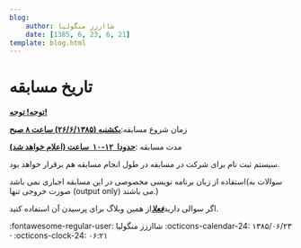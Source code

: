 ```yaml
---
blog:
    author: شااززز منگولیا
    date: [1385, 6, 23, 6, 21]
template: blog.html
---
```

# تاریخ مسابقه

<div class="cnt">
<strong><u>توجه! توجه!</u></strong><p></p>
<p>زمان شروع مسابقه:<strong><u>یکشنبه (۲۶/۶/۱۳۸۵) ساعت ۸ صبح</u></strong></p>
<p>مدت مسابقه :<strong><u>حدودا  ۱۲-۱۰  ساعت (اعلام خواهد شد)</u></strong></p>
<p>سیستم ثبت نام برای شرکت در مسابقه در طول انجام مسابقه هم برقرار خواهد بود.</p>
<p>استفاده از زبان برنامه نویسی مخصوصی در این مسابقه اجباری نمی باشد(سوالات به صورت خروجی تنها (output only) می باشند.)</p>
<p>اگر سوالی دارید<em><strong><u>فعلا</u></strong></em>از همین وبلاگ برای پرسیدن آن استفاده کنید.</p>
</div>

<div class="blog-info" markdown>
<span class="blog-author">
:fontawesome-regular-user: شااززز منگولیا
</span>
<span class="blog-date">
:octicons-calendar-24: ۱۳۸۵/۰۶/۲۳ · :octicons-clock-24: ۰۶:۲۱
</span>
</div>

